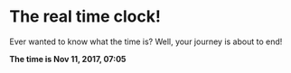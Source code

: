 # The real time clock!

Ever wanted to know what the time is? Well, your journey is about to end!

**The time is Nov 11, 2017, 07:05**